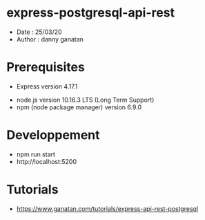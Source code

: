 # express-postgresql-api-rest
- Date : 25/03/20
- Author : danny ganatan

# Prerequisites
- Express version 4.17.1
* node.js version 10.16.3 LTS (Long Term Support)
* npm (node package manager) version 6.9.0

# Developpement
- npm run start
- http://localhost:5200

# Tutorials
- https://www.ganatan.com/tutorials/express-api-rest-postgresql
